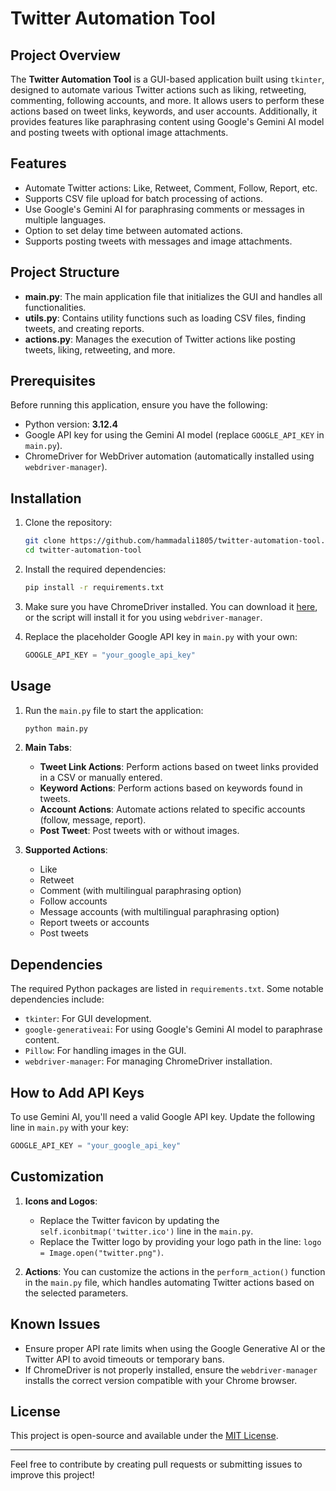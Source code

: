 # Twitter Automation Tool

## Project Overview

The **Twitter Automation Tool** is a GUI-based application built using `tkinter`, designed to automate various Twitter actions such as liking, retweeting, commenting, following accounts, and more. It allows users to perform these actions based on tweet links, keywords, and user accounts. Additionally, it provides features like paraphrasing content using Google's Gemini AI model and posting tweets with optional image attachments.

## Features
- Automate Twitter actions: Like, Retweet, Comment, Follow, Report, etc.
- Supports CSV file upload for batch processing of actions.
- Use Google's Gemini AI for paraphrasing comments or messages in multiple languages.
- Option to set delay time between automated actions.
- Supports posting tweets with messages and image attachments.

## Project Structure

- **main.py**: The main application file that initializes the GUI and handles all functionalities.
- **utils.py**: Contains utility functions such as loading CSV files, finding tweets, and creating reports.
- **actions.py**: Manages the execution of Twitter actions like posting tweets, liking, retweeting, and more.

## Prerequisites

Before running this application, ensure you have the following:
- Python version: **3.12.4**
- Google API key for using the Gemini AI model (replace `GOOGLE_API_KEY` in `main.py`).
- ChromeDriver for WebDriver automation (automatically installed using `webdriver-manager`).

## Installation

1. Clone the repository:
   ```bash
   git clone https://github.com/hammadali1805/twitter-automation-tool.git
   cd twitter-automation-tool
   ```

2. Install the required dependencies:
   ```bash
   pip install -r requirements.txt
   ```

3. Make sure you have ChromeDriver installed. You can download it [here](https://sites.google.com/a/chromium.org/chromedriver/downloads), or the script will install it for you using `webdriver-manager`.

4. Replace the placeholder Google API key in `main.py` with your own:
   ```python
   GOOGLE_API_KEY = "your_google_api_key"
   ```

## Usage

1. Run the `main.py` file to start the application:
   ```bash
   python main.py
   ```

2. **Main Tabs**:
   - **Tweet Link Actions**: Perform actions based on tweet links provided in a CSV or manually entered.
   - **Keyword Actions**: Perform actions based on keywords found in tweets.
   - **Account Actions**: Automate actions related to specific accounts (follow, message, report).
   - **Post Tweet**: Post tweets with or without images.

3. **Supported Actions**:
   - Like
   - Retweet
   - Comment (with multilingual paraphrasing option)
   - Follow accounts
   - Message accounts (with multilingual paraphrasing option)
   - Report tweets or accounts
   - Post tweets

## Dependencies

The required Python packages are listed in `requirements.txt`. Some notable dependencies include:
- `tkinter`: For GUI development.
- `google-generativeai`: For using Google's Gemini AI model to paraphrase content.
- `Pillow`: For handling images in the GUI.
- `webdriver-manager`: For managing ChromeDriver installation.

## How to Add API Keys

To use Gemini AI, you'll need a valid Google API key. Update the following line in `main.py` with your key:
```python
GOOGLE_API_KEY = "your_google_api_key"
```

## Customization

1. **Icons and Logos**:
   - Replace the Twitter favicon by updating the `self.iconbitmap('twitter.ico')` line in the `main.py`.
   - Replace the Twitter logo by providing your logo path in the line: `logo = Image.open("twitter.png")`.

2. **Actions**:
   You can customize the actions in the `perform_action()` function in the `main.py` file, which handles automating Twitter actions based on the selected parameters.

## Known Issues

- Ensure proper API rate limits when using the Google Generative AI or the Twitter API to avoid timeouts or temporary bans.
- If ChromeDriver is not properly installed, ensure the `webdriver-manager` installs the correct version compatible with your Chrome browser.

## License

This project is open-source and available under the [MIT License](LICENSE).

---

Feel free to contribute by creating pull requests or submitting issues to improve this project!
